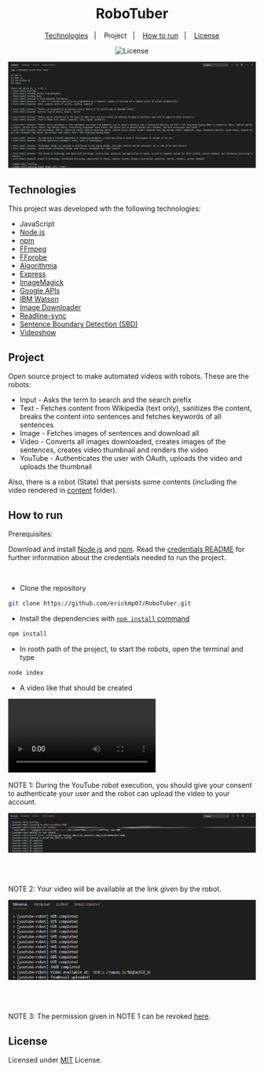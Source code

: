 <h1 align="center">RoboTuber</h1>

<p align="center">
    <a href="#technologies">Technologies</a>&nbsp;&nbsp;&nbsp;|&nbsp;&nbsp;&nbsp;
    <a ref="#project">Project</a>&nbsp;&nbsp;&nbsp;|&nbsp;&nbsp;&nbsp;
    <a href="#how-to-run">How to run</a>&nbsp;&nbsp;&nbsp;|&nbsp;&nbsp;&nbsp;
    <a href="#license">License</a>
</p>

<p align="center">
    <img alt="License" src="https://img.shields.io/github/license/erickmp07/RoboTuber">
</a>

<br>

<p align="center">
    <img alt="RoboTuber" src="public/RoboTuber.png">
</p>

## Technologies

This project was developed wth the following technologies:

- JavaScript
- [Node.js](https://nodejs.org)
- [npm](https://www.npmjs.com/)
- [FFmpeg](https://www.ffmpeg.org/)
- [FFprobe](https://ffmpeg.org/ffprobe.html)
- [Algorithmia](https://algorithmia.com)
- [Express](https://expressjs.com/)
- [ImageMagick](https://imagemagick.org/index.php)
- [Google APIs](https://googleapis.dev/nodejs/googleapis/latest/)
- [IBM Watson](https://github.com/watson-developer-cloud/node-sdk)
- [Image Downloader](https://gitlab.com/demsking/image-downloader)
- [Readline-sync](https://github.com/anseki/readline-sync)
- [Sentence Boundary Detection (SBD)](http://tessmore.github.io/sbd/)
- [Videoshow](https://github.com/h2non/videoshow)

## Project

Open source project to make automated videos with robots.
These are the robots:
- Input - Asks the term to search and the search prefix
- Text - Fetches content from Wikipedia (text only), sanitizes the content, breaks the content into sentences and fetches keywords of all sentences
- Image - Fetches images of sentences and download all
- Video - Converts all images downloaded, creates images of the sentences, creates video thumbnail and renders the video
- YouTube - Authenticates the user with OAuth, uploads the video and uploads the thumbnail

Also, there is a robot (State) that persists some contents (including the video rendered in [content](content) folder).

## How to run

Prerequisites:

Download and install [Node.js](https://nodejs.org/en/download/) and [npm](https://www.npmjs.com/get-npm).
Read the [credentials README](credentials/README.md) for further information about the credentials needed to run the project.

<br>

- Clone the repository
```bash
git clone https://github.com/erickmp07/RoboTuber.git
```

- Install the dependencies with [`npm install` command](https://docs.npmjs.com/cli/v7/commands/npm-install)
```bash
npm install
```

- In rooth path of the project, to start the robots, open the terminal and type
```bash
node index
```

- A video like that should be created

![RoboTuber](/public/video-maker.mp4)

NOTE 1: During the YouTube robot execution, you should give your consent to authenticate your user and the robot can upload the video to your account.

<p align="center">
    <img alt="YouTube robot asking for consent" src="public/youtube-robot-consent.png">
</p>

<br>
<br>

NOTE 2: Your video will be available at the link given by the robot.

<p align="center">
    <img alt="The link to the video uploaded" src="public/link-to-the-video.png">
</p>

<br>
<br>

NOTE 3: The permission given in NOTE 1 can be revoked [here](https://myaccount.google.com/notifications?origin=3).

## License

Licensed under [MIT](LICENSE) License.